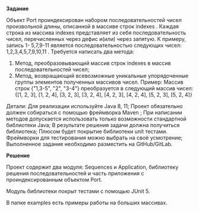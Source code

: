 **Задание**

Объект Port проиндексирован набором последовательностей чисел
произвольной длины, описанной в массиве строк indexes .
Каждая строка из массива indexes представляет из себя последовательность
чисел, перечисленных через дефис и(или) через запятую. К примеру, запись 1-
5,7,9-11 является последовательностью следующих чисел: 1,2,3,4,5,7,9,10,11 .
Требуется написать два метода:
1. Метод, преобразовывающий массив строк indexes в массив
   последовательностей чисел;
2. Метод, возвращающий всевозможные уникальные упорядоченные группы
   элементов полученных массивов чисел.
   Пример:
   Массив строк {"1,3-5", "2", "3-4"} преобразуется в следующий массив чисел:
   {[1, 2, 3], [1, 2, 4], [3, 2, 3], [3, 2, 4], [4, 2, 3], [4, 2, 4], [5, 2, 3], [5, 2, 4]}
   
Детали:
   Для реализации используйте Java 8, 11;
   Проект обязательно должен собираться с помощью фреймворка Maven ;
   При написании методов допускается использовать только возможности
   стандартной библиотеки Java;
   В результате решения задачи должна получиться библиотека;
   Плюсом будет покрытие библиотеки unit тестами. Фреймворки для
   тестирования можно выбрать на своё усмотрение;
   Выполненное задание необходимо разместить на GitHub/GitLab.
   
   **Решение**
   
   Проект содержит два модуля: Sequences и Application, библиотеку решения последовательностей и часть приложения с проиндексированным объектом Port.
   
   Модуль библиотеки покрыт тестами с помощью JUnit 5.
   
   В папке examples есть примеры работы на больших массивах.
